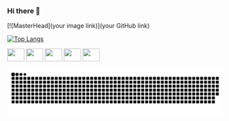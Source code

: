 ### Hi there 👋

[![MasterHead](your image link)](your GitHub link)


[![Top Langs](https://github-readme-stats.vercel.app/api/top-langs/?username=NicolasSSantos&theme=dark&layout=compact)](https://github.com/NicolasSSantos/github-readme-stats)

<div style="display: inline_block">
          <img aling="center" height="30" width="40" src="https://cdn.jsdelivr.net/gh/devicons/devicon/icons/python/python-original.svg"/>
          <img aling="center" height="30" width="40" src="https://cdn.jsdelivr.net/gh/devicons/devicon/icons/java/java-original.svg"/>
          <img aling="center" height="30" width="40" src="https://cdn.jsdelivr.net/gh/devicons/devicon/icons/javascript/javascript-original.svg"/>
          <img aling="center" height="30" width="40" src="https://cdn.jsdelivr.net/gh/devicons/devicon/icons/html5/html5-original.svg"/>
          <img aling="center" height="30" width="40" src="https://cdn.jsdelivr.net/gh/devicons/devicon/icons/css3/css3-original.svg" />
</div>

![snake gif](https://github.com/NicolasSSantos/NicolasSSantos/blob/output/github-contribution-grid-snake.svg)
          
<!--
- 🔭 I’m currently working on ...
- 🌱 I’m currently learning ...
- 👯 I’m looking to collaborate on ...
- 🤔 I’m looking for help with ...
- 💬 Ask me about ...
- 📫 How to reach me: ...
- 😄 Pronouns: ...
- ⚡ Fun fact: ...
-->
